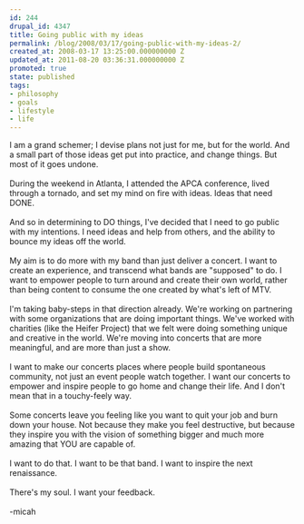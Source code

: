```yaml
---
id: 244
drupal_id: 4347
title: Going public with my ideas
permalink: /blog/2008/03/17/going-public-with-my-ideas-2/
created_at: 2008-03-17 13:25:00.000000000 Z
updated_at: 2011-08-20 03:36:31.000000000 Z
promoted: true
state: published
tags:
- philosophy
- goals
- lifestyle
- life
---
```

I am a grand schemer; I devise plans not just for me, but for the world. And a small part of those ideas get put into practice, and change things. But most of it goes undone.<br /><br />During the weekend in Atlanta, I attended the APCA conference, lived through a tornado, and set my mind on fire with ideas. Ideas that need DONE.<br /><br />And so in determining to DO things, I've decided that I need to go public with my intentions. I need ideas and help from others, and the ability to bounce my ideas off the world.<br /><br />My aim is to do more with my band than just deliver a concert. I want to create an experience, and transcend what bands are "supposed" to do. I want to empower people to turn around and create their own world, rather than being content to consume the one created by what's left of MTV.<br /><br />I'm taking baby-steps in that direction already. We're working on partnering with some organizations that are doing important things. We've worked with charities (like the Heifer Project) that we felt were doing something unique and creative in the world. We're moving into concerts that are more meaningful, and are more than just a show.<br /><br />I want to make our concerts places where people build spontaneous community, not just an event people watch together. I want our concerts to empower and inspire people to go home and change their life. And I don't mean that in a touchy-feely way.<br /><br />Some concerts leave you feeling like you want to quit your job and burn down your house. Not because they make you feel destructive, but because they inspire you with the vision of something bigger and much more amazing that YOU are capable of.<br /><br />I want to do that. I want to be that band. I want to inspire the next renaissance.<br /><br />There's my soul. I want your feedback.<br /><br />-micah

